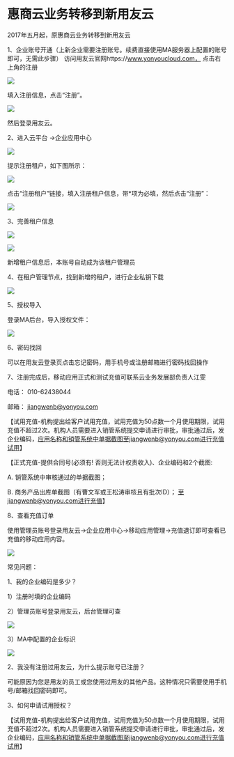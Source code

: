 # 惠商云业务转移到新用友云

2017年五月起，原惠商云业务转移到新用友云

1、企业账号开通（上新企业需要注册账号。续费直接使用MA服务器上配置的账号即可，无需此步骤）
访问用友云官网https://www.yonyoucloud.com，
点击右上角的注册

![](/articles/yycloud/transfer/images/image1.png)
 
填入注册信息，点击“注册”。

![](/articles/yycloud/transfer/images/image2.png)
 
然后登录用友云。

2、进入云平台 ->企业应用中心

![](/articles/yycloud/transfer/images/image3.png)
 
提示注册租户，如下图所示：

![](/articles/yycloud/transfer/images/image4.png)
 
点击“注册租户”链接，填入注册租户信息，带*项为必填，然后点击“注册”：

![](/articles/yycloud/transfer/images/image5.png)
 

3、完善租户信息 

![](/articles/yycloud/transfer/images/image6.png) 

![](/articles/yycloud/transfer/images/image7.png)

新增租户信息后，本账号自动成为该租户管理员


4、在租户管理节点，找到新增的租户，进行企业私钥下载

![](/articles/yycloud/transfer/images/image8.png) 

5、授权导入

登录MA后台，导入授权文件：

![](/articles/yycloud/transfer/images/image9.png)
 
6、密码找回

可以在用友云登录页点击忘记密码，用手机号或注册邮箱进行密码找回操作 


7、注册完成后，移动应用正式和测试充值可联系云业务发展部负责人江雯

电话： 010-62438044

邮箱： jiangwenb@yonyou.com

【试用充值-机构提出给客户试用充值，试用充值为50点数一个月使用期限，试用充值不超过2次。机构人员需要进入销管系统提交申请进行审批，审批通过后，发企业编码，应用名称和销管系统中单据截图至jiangwenb@yonyou.com进行充值试用】

【正式充值-提供合同号(必须有! 否则无法计权责收入)、企业编码和2个截图:

A. 销管系统中审核通过的单据截图；

B. 商务产品出库单截图（有曹文军或王松涛审核且有批次ID）；
至jiangwenb@yonyou.com进行充值】


8、查看充值订单

使用管理员账号登录用友云->企业应用中心->移动应用管理->充值退订即可查看已充值的移动应用内容。

![](/articles/yycloud/transfer/images/image12.png) 

常见问题：

1、我的企业编码是多少？

1）注册时填的企业编码

2）管理员账号登录用友云，后台管理可查

![](/articles/yycloud/transfer/images/image13.png)
 
3）MA中配置的企业标识

![](/articles/yycloud/transfer/images/image14.png)

2、我没有注册过用友云，为什么提示账号已注册？

可能原因为您是用友的员工或您使用过用友的其他产品。这种情况只需要使用手机号/邮箱找回密码即可。

3、如何申请试用授权？

【试用充值-机构提出给客户试用充值，试用充值为50点数一个月使用期限，试用充值不超过2次。机构人员需要进入销管系统提交申请进行审批，审批通过后，发企业编码，应用名称和销管系统中单据截图至jiangwenb@yonyou.com进行充值试用】

